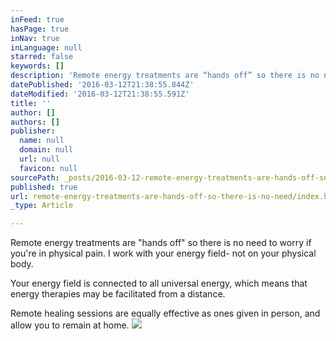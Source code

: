 ```yaml
---
inFeed: true
hasPage: true
inNav: true
inLanguage: null
starred: false
keywords: []
description: 'Remote energy treatments are “hands off” so there is no need to worry if your in physical pain. I work with your energy field- not on your physical body. Your energy field is connected to all universal energy, which means that energy therapies may be facilitated from a distance. Remote healing sessions are equally effective as ones given in person, and allow you to remain at home.'
datePublished: '2016-03-12T21:38:55.844Z'
dateModified: '2016-03-12T21:38:55.591Z'
title: ''
author: []
authors: []
publisher:
  name: null
  domain: null
  url: null
  favicon: null
sourcePath: _posts/2016-03-12-remote-energy-treatments-are-hands-off-so-there-is-no-need.md
published: true
url: remote-energy-treatments-are-hands-off-so-there-is-no-need/index.html
_type: Article

---
```

Remote energy treatments are "hands off" so there is no need to worry if you're in physical pain. I work with your energy field- not on your physical body. 

Your energy field is connected to all universal energy, which means that energy therapies may be facilitated from a distance. 

Remote healing sessions are equally effective as ones given in person, and allow you to remain at home.
![](https://the-grid-user-content.s3-us-west-2.amazonaws.com/9ee14eee-376e-44bb-990c-f18b6847b554.jpg)